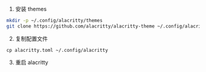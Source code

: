 1. 安装 themes

```bash
mkdir -p ~/.config/alacritty/themes
git clone https://github.com/alacritty/alacritty-theme ~/.config/alacritty/themes
```

2. 复制配置文件

` cp alacritty.toml ~/.config/alacritty `

3. 重启 alacritty

